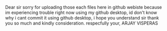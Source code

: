 Dear sir sorry for uploading those each files here in github webiste because im experiencing trouble right now using my github desktop, id don't know why i cant commit it using github desktop, i hope you understand sir thank you so much and kindly consideration.
 respecfully your,
 ARJAY VISPERAS
